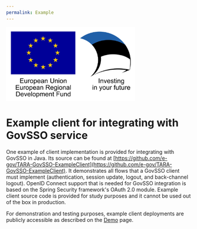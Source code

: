```yaml
---
permalink: Example
---
```


<img src='img/eu_regional_development_fund_horizontal.jpg' width="350" height="200" alt="European Union European Regional Development Fund"/>

# Example client for integrating with GovSSO service

One example of client implementation is provided for integrating with GovSSO in Java. Its source can be found at [https://github.com/e-gov/TARA-GovSSO-ExampleClient](https://github.com/e-gov/TARA-GovSSO-ExampleClient). It demonstrates all flows that a GovSSO client must implement (authentication, session update, logout, and back-channel logout). OpenID Connect support that is needed for GovSSO integration is based on the Spring Security framework's OAuth 2.0 module. Example client source code is provided for study purposes and it cannot be used out of the box in production.

For demonstration and testing purposes, example client deployments are publicly accessible as described on the [Demo](Demo) page.
